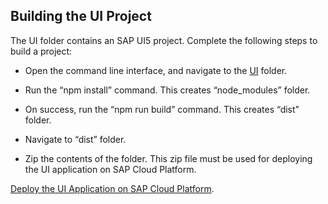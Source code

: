 ## Building the UI Project

The UI folder contains an SAP UI5 project. Complete the following steps to build a project:

* Open the command line interface, and navigate to the [UI](/ui) folder.

* Run the “npm install” command. This creates “node_modules” folder.

* On success, run the “npm run build” command. This creates “dist” folder.

* Navigate to “dist” folder.

* Zip the contents of the folder. This zip file must be used for deploying the UI application on SAP Cloud Platform.

[Deploy the UI Application on SAP Cloud Platform](/docs/deploy-ui.md).
